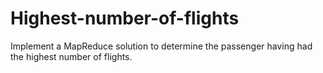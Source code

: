 # Highest-number-of-flights
Implement a MapReduce solution to determine the passenger having had the highest number of flights.
